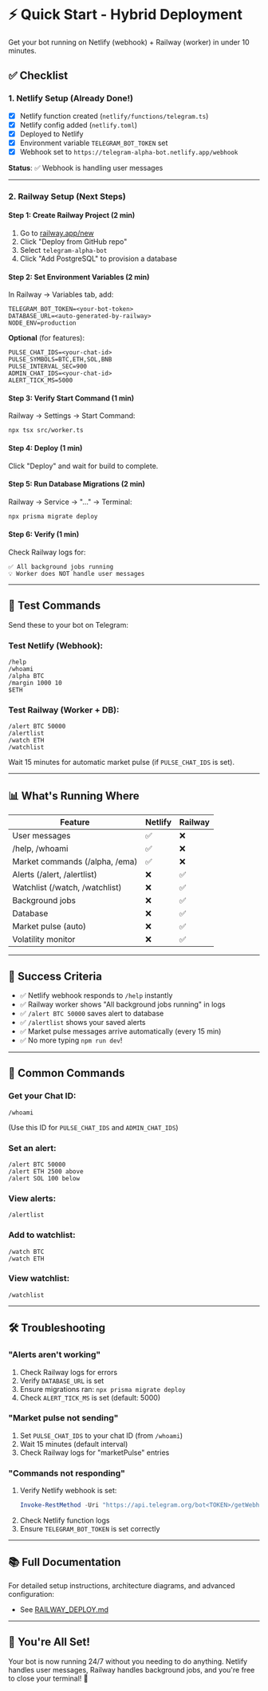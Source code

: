 # ⚡ Quick Start - Hybrid Deployment

Get your bot running on Netlify (webhook) + Railway (worker) in under 10 minutes.

## ✅ **Checklist**

### **1. Netlify Setup (Already Done!)**
- [x] Netlify function created (`netlify/functions/telegram.ts`)
- [x] Netlify config added (`netlify.toml`)
- [x] Deployed to Netlify
- [x] Environment variable `TELEGRAM_BOT_TOKEN` set
- [x] Webhook set to `https://telegram-alpha-bot.netlify.app/webhook`

**Status**: ✅ Webhook is handling user messages

---

### **2. Railway Setup (Next Steps)**

#### **Step 1: Create Railway Project** (2 min)
1. Go to [railway.app/new](https://railway.app/new)
2. Click "Deploy from GitHub repo"
3. Select `telegram-alpha-bot`
4. Click "Add PostgreSQL" to provision a database

#### **Step 2: Set Environment Variables** (2 min)
In Railway → Variables tab, add:
```
TELEGRAM_BOT_TOKEN=<your-bot-token>
DATABASE_URL=<auto-generated-by-railway>
NODE_ENV=production
```

**Optional** (for features):
```
PULSE_CHAT_IDS=<your-chat-id>
PULSE_SYMBOLS=BTC,ETH,SOL,BNB
PULSE_INTERVAL_SEC=900
ADMIN_CHAT_IDS=<your-chat-id>
ALERT_TICK_MS=5000
```

#### **Step 3: Verify Start Command** (1 min)
Railway → Settings → Start Command:
```
npx tsx src/worker.ts
```

#### **Step 4: Deploy** (1 min)
Click "Deploy" and wait for build to complete.

#### **Step 5: Run Database Migrations** (2 min)
Railway → Service → "..." → Terminal:
```bash
npx prisma migrate deploy
```

#### **Step 6: Verify** (1 min)
Check Railway logs for:
```
✅ All background jobs running
💡 Worker does NOT handle user messages
```

---

## 🧪 **Test Commands**

Send these to your bot on Telegram:

### **Test Netlify (Webhook):**
```
/help
/whoami
/alpha BTC
/margin 1000 10
$ETH
```

### **Test Railway (Worker + DB):**
```
/alert BTC 50000
/alertlist
/watch ETH
/watchlist
```

Wait 15 minutes for automatic market pulse (if `PULSE_CHAT_IDS` is set).

---

## 📊 **What's Running Where**

| Feature | Netlify | Railway |
|---------|---------|---------|
| User messages | ✅ | ❌ |
| /help, /whoami | ✅ | ❌ |
| Market commands (/alpha, /ema) | ✅ | ❌ |
| Alerts (/alert, /alertlist) | ❌ | ✅ |
| Watchlist (/watch, /watchlist) | ❌ | ✅ |
| Background jobs | ❌ | ✅ |
| Database | ❌ | ✅ |
| Market pulse (auto) | ❌ | ✅ |
| Volatility monitor | ❌ | ✅ |

---

## 🎯 **Success Criteria**

- ✅ Netlify webhook responds to `/help` instantly
- ✅ Railway worker shows "All background jobs running" in logs
- ✅ `/alert BTC 50000` saves alert to database
- ✅ `/alertlist` shows your saved alerts
- ✅ Market pulse messages arrive automatically (every 15 min)
- ✅ No more typing `npm run dev`!

---

## 🔄 **Common Commands**

### **Get your Chat ID:**
```
/whoami
```
(Use this ID for `PULSE_CHAT_IDS` and `ADMIN_CHAT_IDS`)

### **Set an alert:**
```
/alert BTC 50000
/alert ETH 2500 above
/alert SOL 100 below
```

### **View alerts:**
```
/alertlist
```

### **Add to watchlist:**
```
/watch BTC
/watch ETH
```

### **View watchlist:**
```
/watchlist
```

---

## 🛠️ **Troubleshooting**

### **"Alerts aren't working"**
1. Check Railway logs for errors
2. Verify `DATABASE_URL` is set
3. Ensure migrations ran: `npx prisma migrate deploy`
4. Check `ALERT_TICK_MS` is set (default: 5000)

### **"Market pulse not sending"**
1. Set `PULSE_CHAT_IDS` to your chat ID (from `/whoami`)
2. Wait 15 minutes (default interval)
3. Check Railway logs for "marketPulse" entries

### **"Commands not responding"**
1. Verify Netlify webhook is set: 
   ```powershell
   Invoke-RestMethod -Uri "https://api.telegram.org/bot<TOKEN>/getWebhookInfo"
   ```
2. Check Netlify function logs
3. Ensure `TELEGRAM_BOT_TOKEN` is set correctly

---

## 📚 **Full Documentation**

For detailed setup instructions, architecture diagrams, and advanced configuration:
- See [RAILWAY_DEPLOY.md](./RAILWAY_DEPLOY.md)

---

## 🎉 **You're All Set!**

Your bot is now running 24/7 without you needing to do anything. Netlify handles user messages, Railway handles background jobs, and you're free to close your terminal! 🚀

